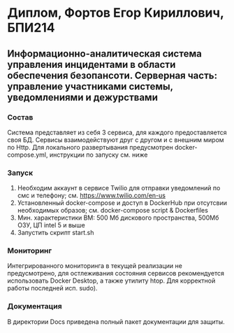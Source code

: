 # Диплом, Фортов Егор Кириллович, БПИ214
## Информационно-аналитическая система управления инцидентами в области обеспечения безопансоти. Серверная часть: управление участниками системы, уведомлениями и дежурствами

### Состав 
Система представляет из себя 3 сервиса, для каждого предоставляется своя БД.
Сервисы взаимодействуют друг с другом и с внешним миром по Http.
Для локального развертывания предусмотрен docker-compose.yml, инструкции по запуску см. ниже

### Запуск
1. Необходим аккаунт в сервисе Twilio для отправки уведомлений по смс и телефону; см. https://www.twilio.com/en-us
2. Установленный docker-compose и доступ в DockerHub при отсутсвии необходимых образов; см. docker-compose script & Dockerfiles
3. Мин. характеристики ВМ: 500 Мб дискового пространства, 500Мб ОЗУ, ЦП intel 5 и выше
4. Запустить скрипт start.sh

### Мониторинг
Интегрированного мониторинга в текущей реализации не предусмотрено, для остлеживания состояния сервисов рекомендуется
использовать Docker Desktop, а также утилиту htop. Для корректной работы последней исп. sudo).

### Документация
В директории Docs приведена полный пакет документации для защиты.